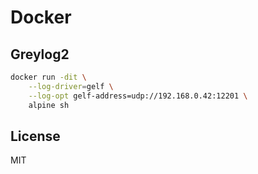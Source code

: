 # Docker    



## Greylog2
```bash
docker run -dit \
    --log-driver=gelf \
    --log-opt gelf-address=udp://192.168.0.42:12201 \
    alpine sh
```

## License 

MIT


